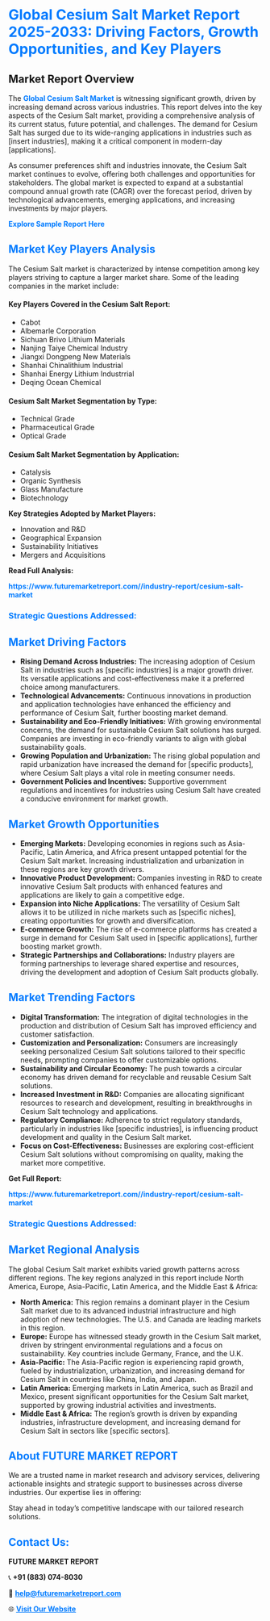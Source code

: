 <h1 style="color: #007BFF;">Global Cesium Salt Market Report 2025-2033: Driving Factors, Growth Opportunities, and Key Players</h1>

<section id="overview">
<h2>Market Report Overview</h2>
<p>The <a href="https://www.futuremarketreport.com//industry-report/cesium-salt-market" style="color: #007BFF; text-decoration: none;"><strong>Global Cesium Salt Market</strong></a> is witnessing significant growth, driven by increasing demand across various industries. This report delves into the key aspects of the Cesium Salt market, providing a comprehensive analysis of its current status, future potential, and challenges. The demand for Cesium Salt has surged due to its wide-ranging applications in industries such as [insert industries], making it a critical component in modern-day [applications].</p>
<p>As consumer preferences shift and industries innovate, the Cesium Salt market continues to evolve, offering both challenges and opportunities for stakeholders. The global market is expected to expand at a substantial compound annual growth rate (CAGR) over the forecast period, driven by technological advancements, emerging applications, and increasing investments by major players.</p>
</section>

<section id="overview">
<p><a href="https://www.futuremarketreport.com//request-sample/reportId=84907" style="color: #007BFF; text-decoration: none;"><strong>Explore Sample Report Here</strong></a></p>
</section>

<section id="key-players">
<h2 style="color: #007BFF;">Market Key Players Analysis</h2>
<p>The Cesium Salt market is characterized by intense competition among key players striving to capture a larger market share. Some of the leading companies in the market include:</p>
<h4>Key Players Covered in the Cesium Salt Report:</h4>
<ul><li>Cabot</li><li>Albemarle Corporation</li><li>Sichuan Brivo Lithium Materials</li><li>Nanjing Taiye Chemical Industry</li><li>Jiangxi Dongpeng New Materials</li><li>Shanhai Chinalithium Industrial</li><li>Shanhai Energy Lithium Industrrial</li><li>Deqing Ocean Chemical</li></ul>
<h4>Cesium Salt Market Segmentation by Type:</h4>
<ul><li>Technical Grade</li><li>Pharmaceutical Grade</li><li>Optical Grade</li></ul>

<h4>Cesium Salt Market Segmentation by Application:</h4>
<ul><li>Catalysis</li><li>Organic Synthesis</li><li>Glass Manufacture</li><li>Biotechnology</li></ul>
<p><strong>Key Strategies Adopted by Market Players:</strong></p>
<ul>
<li>Innovation and R&D</li>
<li>Geographical Expansion</li>
<li>Sustainability Initiatives</li>
<li>Mergers and Acquisitions</li>
</ul>
</section>

<section>
<p><strong>Read Full Analysis: </strong></p><a href="https://www.futuremarketreport.com//industry-report/cesium-salt-market" style="color: #007BFF; text-decoration: none;"><strong>https://www.futuremarketreport.com//industry-report/cesium-salt-market</strong></a>
<h3 style="color: #007BFF;">Strategic Questions Addressed:</h3>
</section>

<section id="driving-factors">
<h2 style="color: #007BFF;">Market Driving Factors</h2>
<ul>
<li><strong>Rising Demand Across Industries:</strong> The increasing adoption of Cesium Salt in industries such as [specific industries] is a major growth driver. Its versatile applications and cost-effectiveness make it a preferred choice among manufacturers.</li>
<li><strong>Technological Advancements:</strong> Continuous innovations in production and application technologies have enhanced the efficiency and performance of Cesium Salt, further boosting market demand.</li>
<li><strong>Sustainability and Eco-Friendly Initiatives:</strong> With growing environmental concerns, the demand for sustainable Cesium Salt solutions has surged. Companies are investing in eco-friendly variants to align with global sustainability goals.</li>
<li><strong>Growing Population and Urbanization:</strong> The rising global population and rapid urbanization have increased the demand for [specific products], where Cesium Salt plays a vital role in meeting consumer needs.</li>
<li><strong>Government Policies and Incentives:</strong> Supportive government regulations and incentives for industries using Cesium Salt have created a conducive environment for market growth.</li>
</ul>
</section>

<section id="growth-opportunities">
<h2 style="color: #007BFF;">Market Growth Opportunities</h2>
<ul>
<li><strong>Emerging Markets:</strong> Developing economies in regions such as Asia-Pacific, Latin America, and Africa present untapped potential for the Cesium Salt market. Increasing industrialization and urbanization in these regions are key growth drivers.</li>
<li><strong>Innovative Product Development:</strong> Companies investing in R&D to create innovative Cesium Salt products with enhanced features and applications are likely to gain a competitive edge.</li>
<li><strong>Expansion into Niche Applications:</strong> The versatility of Cesium Salt allows it to be utilized in niche markets such as [specific niches], creating opportunities for growth and diversification.</li>
<li><strong>E-commerce Growth:</strong> The rise of e-commerce platforms has created a surge in demand for Cesium Salt used in [specific applications], further boosting market growth.</li>
<li><strong>Strategic Partnerships and Collaborations:</strong> Industry players are forming partnerships to leverage shared expertise and resources, driving the development and adoption of Cesium Salt products globally.</li>
</ul>
</section>

<section id="trending-factors">
<h2 style="color: #007BFF;">Market Trending Factors</h2>
<ul>
<li><strong>Digital Transformation:</strong> The integration of digital technologies in the production and distribution of Cesium Salt has improved efficiency and customer satisfaction.</li>
<li><strong>Customization and Personalization:</strong> Consumers are increasingly seeking personalized Cesium Salt solutions tailored to their specific needs, prompting companies to offer customizable options.</li>
<li><strong>Sustainability and Circular Economy:</strong> The push towards a circular economy has driven demand for recyclable and reusable Cesium Salt solutions.</li>
<li><strong>Increased Investment in R&D:</strong> Companies are allocating significant resources to research and development, resulting in breakthroughs in Cesium Salt technology and applications.</li>
<li><strong>Regulatory Compliance:</strong> Adherence to strict regulatory standards, particularly in industries like [specific industries], is influencing product development and quality in the Cesium Salt market.</li>
<li><strong>Focus on Cost-Effectiveness:</strong> Businesses are exploring cost-efficient Cesium Salt solutions without compromising on quality, making the market more competitive.</li>
</ul>
</section>

<section>
<p><strong>Get Full Report: </strong></p><a href="https://www.futuremarketreport.com//industry-report/cesium-salt-market" style="color: #007BFF; text-decoration: none;"><strong>https://www.futuremarketreport.com//industry-report/cesium-salt-market</strong></a>
<h3 style="color: #007BFF;">Strategic Questions Addressed:</h3>
</section>


<section id="regional-analysis">
<h2 style="color: #007BFF;">Market Regional Analysis</h2>
<p>The global Cesium Salt market exhibits varied growth patterns across different regions. The key regions analyzed in this report include North America, Europe, Asia-Pacific, Latin America, and the Middle East & Africa:</p>
<ul>
<li><strong>North America:</strong> This region remains a dominant player in the Cesium Salt market due to its advanced industrial infrastructure and high adoption of new technologies. The U.S. and Canada are leading markets in this region.</li>
<li><strong>Europe:</strong> Europe has witnessed steady growth in the Cesium Salt market, driven by stringent environmental regulations and a focus on sustainability. Key countries include Germany, France, and the U.K.</li>
<li><strong>Asia-Pacific:</strong> The Asia-Pacific region is experiencing rapid growth, fueled by industrialization, urbanization, and increasing demand for Cesium Salt in countries like China, India, and Japan.</li>
<li><strong>Latin America:</strong> Emerging markets in Latin America, such as Brazil and Mexico, present significant opportunities for the Cesium Salt market, supported by growing industrial activities and investments.</li>
<li><strong>Middle East & Africa:</strong> The region’s growth is driven by expanding industries, infrastructure development, and increasing demand for Cesium Salt in sectors like [specific sectors].</li>
</ul>
</section>

<footer>
<h2 style="color: #007BFF;">About FUTURE MARKET REPORT</h2>
<p>We are a trusted name in market research and advisory services, delivering actionable insights and strategic support to businesses across diverse industries. Our expertise lies in offering:</p>

<p>Stay ahead in today’s competitive landscape with our tailored research solutions.</p>

<h2 style="color: #007BFF;">Contact Us:</h2>
<p><strong>FUTURE MARKET REPORT</strong></p>
<p>📞 <strong>+91 (883) 074-8030</strong></p>
<p>📧 <strong><a href="mailto:help@futuremarketreport.com" style="color: #007BFF;">help@futuremarketreport.com</a></strong></p>
<p>🌐 <strong><a href="https://www.futuremarketreport.com/" style="color: #007BFF;">Visit Our Website</a></strong></p>
</footer>